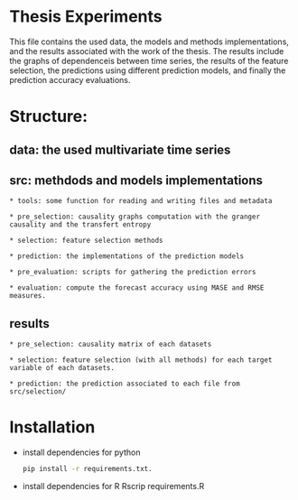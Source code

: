# Thesis Experiments

This file contains the used data, the models and methods implementations,  and the results associated with the work of the thesis. The results include the  graphs of dependenceis between time series, the results of the feature selection, the predictions using different prediction models, and finally the prediction accuracy evaluations.

# Structure:

## data: the used multivariate time series

## src: methdods and models implementations

	* tools: some function for reading and writing files and metadata

	* pre_selection: causality graphs computation with the granger causality and the transfert entropy

	* selection: feature selection methods

	* prediction: the implementations of the prediction models
	
	* pre_evaluation: scripts for gathering the prediction errors
	
	* evaluation: compute the forecast accuracy using MASE and RMSE measures.
	
		
## results

	* pre_selection: causality matrix of each datasets

	* selection: feature selection (with all methods) for each target variable of each datasets.

	* prediction: the prediction associated to each file from src/selection/

      
# Installation

  * install dependencies for python
    ```bash
    pip install -r requirements.txt.
    ```
   * install dependencies for R
   Rscrip requirements.R

